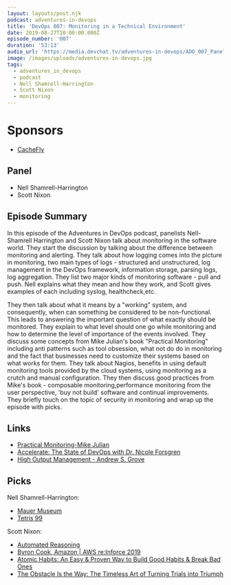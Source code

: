 ```yaml
---
layout: layouts/post.njk
podcast: adventures-in-devops
title: 'DevOps 007: Monitoring in a Technical Environment'
date: 2019-08-27T10:00:00.000Z
episode_number: '007'
duration: '53:13'
audio_url: 'https://media.devchat.tv/adventures-in-devops/ADO_007_Panel.mp3'
image: /images/uploads/adventures-in-devops.jpg
tags:
  - adventures_in_devops
  - podcast
  - Nell Shamrell-Harrington
  - Scott Nixon
  - monitoring
---
```

# Sponsors

* [CacheFly
  ](https://www.cachefly.com/)

## Panel

* Nell Shamrell-Harrington
* Scott Nixon

## Episode Summary

In this episode of the Adventures in DevOps podcast, panelists Nell-Shamrell Harrington and Scott Nixon talk about monitoring in the software world. They start the discussion by talking about the difference between monitoring and alerting. They talk about how logging comes into the picture in monitoring, two main types of logs - structured and unstructured, log management in the DevOps framework, information storage, parsing logs, log aggregation. They list two major kinds of monitoring software - pull and push. Nell explains what they mean and how they work, and Scott gives examples of each including syslog, healthcheck,etc.

They then talk about what it means by a "working" system, and consequently, when can something be considered to be non-functional. This leads to answering the important question of what exactly should be monitored. They explain to what level should one go while monitoring and how to determine the level of importance of the events involved. They discuss some concepts from Mike Julian's book "Practical Monitoring" including anti patterns such as tool obsession, what not do do in monitoring and the fact that businesses need to customize their systems based on what works for them. They talk about Nagios, benefits in using default monitoring tools provided by the cloud systems, using monitoring as a crutch and manual configuration. They then discuss good practices from Mike's book - composable monitoring,performance monitoring from the user perspective, 'buy not build' software and continual improvements. They briefly touch on the topic of security in monitoring and wrap up the episode with picks.

## Links

* [Practical Monitoring-Mike Julian](https://www.practicalmonitoring.com/)
* [Accelerate: The State of DevOps with Dr. Nicole Forsgren](https://radiopublic.com/hanselminutes-fresh-talk-and-tec-WznErN/ep/s1!56168)
* [High Output Management - Andrew S. Grove](https://www.goodreads.com/book/show/324750.High_Output_Management)

## Picks

Nell Shamrell-Harrington:

* [Mauer Museum](https://www.mauermuseum.de/en/start/)
* [Tetris 99](https://www.nintendo.com/games/detail/tetris-99-switch/)

Scott Nixon:

* [Automated Reasoning](https://aws.amazon.com/blogs/security/tag/automated-reasoning/)
* [Byron Cook, Amazon | AWS re:Inforce 2019
  ](https://www.youtube.com/watch?v=J9Da3VsLH44&feature=youtu.be&t=47)
* [Atomic Habits: An Easy & Proven Way to Build Good Habits & Break Bad Ones](https://www.amazon.com/Atomic-Habits-Proven-Build-Break/dp/B07RFSSYBH/ref=sr_1_1?crid=3LF0FAWO72Q1T&keywords=atomic+habits&qid=1564614043&s=audible&sprefix=atomic%2Caudible%2C263&sr=1-1&tag=donorsclicks-20)
* [The Obstacle Is the Way: The Timeless Art of Turning Trials into Triumph](https://www.amazon.com/Obstacle-Way-Timeless-Turning-Triumph/dp/B00K5JUNSU/ref=sr_1_1?crid=26LLHJHLQFTFX&keywords=the+obstacle+is+the+way&qid=1564614011&s=gateway&sprefix=the+obsta%2Caps%2C433&sr=8-1&tag=donorsclicks-20)
